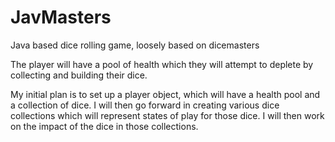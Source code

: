 # JavMasters
Java based dice rolling game, loosely based on dicemasters

The player will have a pool of health which they will attempt to deplete by collecting and building their dice.

My initial plan is to set up a player object, which will have a health pool and a collection of dice.
I will then go forward in creating various dice collections which will represent states of play for those dice.
I will then work on the impact of the dice in those collections.
